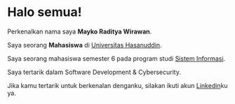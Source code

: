 # Halo semua! 

Perkenalkan nama saya **Mayko Raditya Wirawan**.<br>

Saya seorang **Mahasiswa** di [Universitas Hasanuddin](https://www.unhas.ac.id/).<br>

Saya seorang mahasiswa semester 6 pada program studi [Sistem Informasi](https://is.sci.unhas.ac.id/).<br>

Saya tertarik dalam Software Development & Cybersecurity.<br>

Jika kamu tertarik untuk berkenalan denganku, silakan ikuti akun [Linkedin](https://www.linkedin.com/in/mayko-raditya-b56542256/)ku ya.
